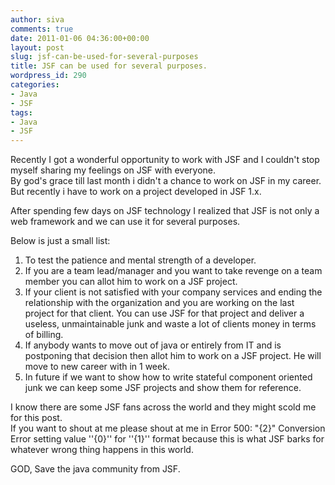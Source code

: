 ```yaml
---
author: siva
comments: true
date: 2011-01-06 04:36:00+00:00
layout: post
slug: jsf-can-be-used-for-several-purposes
title: JSF can be used for several purposes.
wordpress_id: 290
categories:
- Java
- JSF
tags:
- Java
- JSF
---
```


Recently I got a wonderful opportunity to work with JSF and I couldn't stop myself sharing my feelings on JSF with everyone.  
By god's grace till last month i didn't a chance to work on JSF in my career. But recently i have to work on a project developed in JSF 1.x.  
  
After spending few days on JSF technology I realized that JSF is not only a web framework and we can use it for several purposes.  
  
Below is just a small list:  
  
1. To test the patience and mental strength of a developer.  
2. If you are a team lead/manager and you want to take revenge on a team member you can allot him to work on a JSF project.  
3. If your client is not satisfied with your company services and ending the relationship with the organization and you are working on the last project for that client. You can use JSF for that project and deliver a useless, unmaintainable junk and waste a lot of clients money in terms of billing.  
4. If anybody wants to move out of java or entirely from IT and is postponing that decision then allot him to work on a JSF project. He will move to new career with in 1 week.  
5. In future if we want to show how to write stateful component oriented junk we can keep some JSF projects and show them for reference.  
  
  
I know there are some JSF fans across the world and they might scold me for this post.  
If you want to shout at me please shout at me in Error 500: "{2}" Conversion Error setting value ''{0}'' for ''{1}'' format because this is what JSF barks for whatever wrong thing happens in this world.  
  
GOD, Save the java community from JSF.
